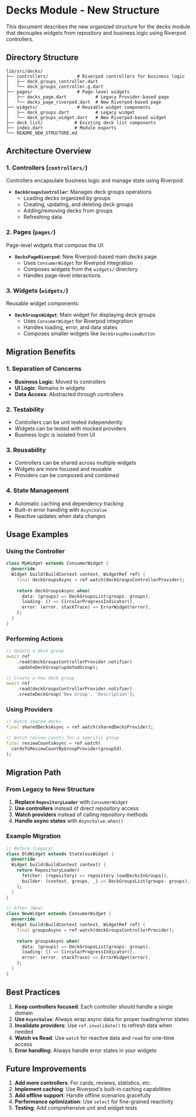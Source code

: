 # Decks Module - New Structure

This document describes the new organized structure for the decks module that decouples widgets from repository and business logic using Riverpod controllers.

## Directory Structure

```
lib/src/decks/
├── controllers/           # Riverpod controllers for business logic
│   ├── deck_groups_controller.dart
│   └── deck_groups_controller.g.dart
├── pages/                 # Page-level widgets
│   ├── decks_page.dart           # Legacy Provider-based page
│   └── decks_page_riverpod.dart  # New Riverpod-based page
├── widgets/               # Reusable widget components
│   ├── deck_groups.dart          # Legacy widget
│   └── deck_groups_widget.dart   # New Riverpod-based widget
├── deck_list/            # Existing deck list components
├── index.dart            # Module exports
└── README_NEW_STRUCTURE.md
```

## Architecture Overview

### 1. Controllers (`controllers/`)

Controllers encapsulate business logic and manage state using Riverpod:

- **`DeckGroupsController`**: Manages deck groups operations
  - Loading decks organized by groups
  - Creating, updating, and deleting deck groups
  - Adding/removing decks from groups
  - Refreshing data

### 2. Pages (`pages/`)

Page-level widgets that compose the UI:

- **`DecksPageRiverpod`**: New Riverpod-based main decks page
  - Uses `ConsumerWidget` for Riverpod integration
  - Composes widgets from the `widgets/` directory
  - Handles page-level interactions

### 3. Widgets (`widgets/`)

Reusable widget components:

- **`DeckGroupsWidget`**: Main widget for displaying deck groups
  - Uses `ConsumerWidget` for Riverpod integration
  - Handles loading, error, and data states
  - Composes smaller widgets like `DeckGroupReviewButton`

## Migration Benefits

### 1. Separation of Concerns
- **Business Logic**: Moved to controllers
- **UI Logic**: Remains in widgets
- **Data Access**: Abstracted through controllers

### 2. Testability
- Controllers can be unit tested independently
- Widgets can be tested with mocked providers
- Business logic is isolated from UI

### 3. Reusability
- Controllers can be shared across multiple widgets
- Widgets are more focused and reusable
- Providers can be composed and combined

### 4. State Management
- Automatic caching and dependency tracking
- Built-in error handling with `AsyncValue`
- Reactive updates when data changes

## Usage Examples

### Using the Controller

```dart
class MyWidget extends ConsumerWidget {
  @override
  Widget build(BuildContext context, WidgetRef ref) {
    final deckGroupsAsync = ref.watch(deckGroupsControllerProvider);
    
    return deckGroupsAsync.when(
      data: (groups) => DeckGroupsList(groups: groups),
      loading: () => CircularProgressIndicator(),
      error: (error, stackTrace) => ErrorWidget(error),
    );
  }
}
```

### Performing Actions

```dart
// Update a deck group
await ref
    .read(deckGroupsControllerProvider.notifier)
    .updateDeckGroup(updatedGroup);

// Create a new deck group
await ref
    .read(deckGroupsControllerProvider.notifier)
    .createDeckGroup('New Group', 'Description');
```

### Using Providers

```dart
// Watch shared decks
final sharedDecksAsync = ref.watch(sharedDecksProvider);

// Watch review counts for a specific group
final reviewCountsAsync = ref.watch(
  cardsToReviewCountByGroupProvider(groupId),
);
```

## Migration Path

### From Legacy to New Structure

1. **Replace `RepositoryLoader`** with `ConsumerWidget`
2. **Use controllers** instead of direct repository access
3. **Watch providers** instead of calling repository methods
4. **Handle async states** with `AsyncValue.when()`

### Example Migration

```dart
// Before (Legacy)
class OldWidget extends StatelessWidget {
  @override
  Widget build(BuildContext context) {
    return RepositoryLoader(
      fetcher: (repository) => repository.loadDecksInGroups(),
      builder: (context, groups, _) => DeckGroupsList(groups: groups),
    );
  }
}

// After (New)
class NewWidget extends ConsumerWidget {
  @override
  Widget build(BuildContext context, WidgetRef ref) {
    final groupsAsync = ref.watch(deckGroupsControllerProvider);
    
    return groupsAsync.when(
      data: (groups) => DeckGroupsList(groups: groups),
      loading: () => CircularProgressIndicator(),
      error: (error, stackTrace) => ErrorWidget(error),
    );
  }
}
```

## Best Practices

1. **Keep controllers focused**: Each controller should handle a single domain
2. **Use `AsyncValue`**: Always wrap async data for proper loading/error states
3. **Invalidate providers**: Use `ref.invalidate()` to refresh data when needed
4. **Watch vs Read**: Use `watch` for reactive data and `read` for one-time access
5. **Error handling**: Always handle error states in your widgets

## Future Improvements

1. **Add more controllers**: For cards, reviews, statistics, etc.
2. **Implement caching**: Use Riverpod's built-in caching capabilities
3. **Add offline support**: Handle offline scenarios gracefully
4. **Performance optimization**: Use `select` for fine-grained reactivity
5. **Testing**: Add comprehensive unit and widget tests 
